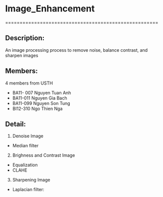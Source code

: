 # Image_Enhancement

=====================================================

## Description:

An image processing process to remove noise, balance contrast, and sharpen images

## Members:

4 members from USTH

- BA11- 007 Nguyen Tuan Anh
- BA11-011 Nguyen Gia Bach
- BA11-099 Nguyen Son Tung
- BI12-310 Ngo Thien Nga

## Detail:

1. Denoise Image

- Median filter

2. Brighness and Contrast Image

- Equalization
- CLAHE

3. Sharpening Image

- Laplacian filter:

